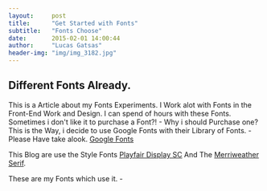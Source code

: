 ```yaml
---
layout:     post
title:      "Get Started with Fonts"
subtitle:   "Fonts Choose"
date:       2015-02-01 14:00:44
author:     "Lucas Gatsas"
header-img: "img/img_3182.jpg"
---
```

<h2 class="section-heading">Different Fonts Already.</h2>


This is a Article about my Fonts Experiments. I Work alot with Fonts in the Front-End Work and Design. 
I can spend of hours with these Fonts. Sometimes i don't like it to purchase a Font?! - Why i should Purchase one?
This is the Way, i decide to use Google Fonts with their Library of Fonts. - 
Please Have take alook. [Google Fonts](https://www.google.com/fonts)  

This Blog are use the Style Fonts 
[Playfair Display SC](https://www.google.com/fonts#UsePlace:use/Collection:Playfair+Display+SC) And The 
[Merriweather Serif](http://www.google.com/fonts#QuickUsePlace:quickUse/Family:Merriweather).


These are my Fonts which use it. -   

<br>
<!--
<div class="row">
        <div class="col-md-4"></div>
        <div class="col-md-4"><img class="img-circle img-responsive img-center" src="{{ site.baseurl }}/img/9k=.jpg" alt="">  <h3>Helen V. Holmes
                    <small>Designer and Front-End Web Developer @Capital One - U.S.A</small>
                </h3></div>
        <div class="col-md-4"></div>
      </div>
-->


<!--

<a href="#">
    <img src="{{ site.baseurl }}/img/concepts-startup.png" alt="Post Sample Image" style="width:50%">
</a> -->


<!--

<a href="#">
    <img src="{{ site.baseurl }}/img/static.squarespace.jpg" alt="Post Sample Image">
</a>
-->


<!--
<a href="#">
    <img src="{{ site.baseurl }}/img/gitlist.io.png" alt="Post Sample Image">
</a> -->
<!--

<a href="#">
    <img src="{{ site.baseurl }}/img/design.png" alt="Post Sample Image">
</a> 


-->






<!-- 
<a href="#">
    <img src="{{ site.baseurl }}/img/jekyllthemewhite.png" alt="Post Sample Image">
</a> 



 -->



